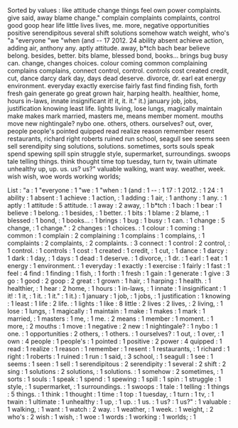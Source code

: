 Sorted by values :
like attitude change things feel own power complaints. give said, away blame change." complain complaints complaints, control good goop hear life little lives lives, me. more, negative opportunities positive serendipitous several shift solutions somehow watch weight, who's "a "everyone "we "when (and -- 17 2012. 24 ability absent achieve action, adding air, anthony any. aptly attitude. away, b*tch bach bear believe belong. besides, better. bits blame, blessed bond, books... brings bug busy can. change, changes choices. colour coming common complaining complains complains, connect control, control. controls cost created credit, cut, dance darcy dark day, days dead deserve. divorce, dr. earl eat energy environment. everyday exactly exercise fairly fast find finding fish, forth fresh gain generate go great grown hair, harping health. healthier, home, hours in-laws, innate insignificant it! it, it. it." it.) january job, jobs, justification knowing least life. lights living, lose lungs, magically maintain make makes mark married, masters me, means member moment. mouths move new nightingale? nybo one. others, others. ourselves? out, over, people people's pointed quipped read realize reason remember resent restaurants, richard right roberts ruined run school, seagull see seems seen sell serendipity sing solutions, solutions. sometimes, sorts souls speak spend spewing spill spin struggle style, supermarket, surroundings. swoops tale telling things. think thought time top tuesday, turn tv, twain ultimate unhealthy up, up. us. us? us?" valuable walking, want way. weather, week. wish wish, woe words working worlds; 

List :
"a : 1
"everyone : 1
"we : 1
"when : 1
(and : 1
-- : 1
17 : 1
2012. : 1
24 : 1
ability : 1
absent : 1
achieve : 1
action, : 1
adding : 1
air, : 1
anthony : 1
any. : 1
aptly : 1
attitude : 5
attitude. : 1
away : 2
away, : 1
b*tch : 1
bach : 1
bear : 1
believe : 1
belong. : 1
besides, : 1
better. : 1
bits : 1
blame : 2
blame, : 1
blessed : 1
bond, : 1
books... : 1
brings : 1
bug : 1
busy : 1
can. : 1
change : 5
change, : 1
change." : 2
changes : 1
choices. : 1
colour : 1
coming : 1
common : 1
complain : 2
complaining : 1
complains : 1
complains, : 1
complaints : 2
complaints, : 2
complaints. : 3
connect : 1
control : 2
control, : 1
control. : 1
controls : 1
cost : 1
created : 1
credit, : 1
cut, : 1
dance : 1
darcy : 1
dark : 1
day, : 1
days : 1
dead : 1
deserve. : 1
divorce, : 1
dr. : 1
earl : 1
eat : 1
energy : 1
environment. : 1
everyday : 1
exactly : 1
exercise : 1
fairly : 1
fast : 1
feel : 4
find : 1
finding : 1
fish, : 1
forth : 1
fresh : 1
gain : 1
generate : 1
give : 3
go : 1
good : 2
goop : 2
great : 1
grown : 1
hair, : 1
harping : 1
health. : 1
healthier, : 1
hear : 2
home, : 1
hours : 1
in-laws, : 1
innate : 1
insignificant : 1
it! : 1
it, : 1
it. : 1
it." : 1
it.) : 1
january : 1
job, : 1
jobs, : 1
justification : 1
knowing : 1
least : 1
life : 2
life. : 1
lights : 1
like : 8
little : 2
lives : 2
lives, : 2
living, : 1
lose : 1
lungs, : 1
magically : 1
maintain : 1
make : 1
makes : 1
mark : 1
married, : 1
masters : 1
me, : 1
me. : 2
means : 1
member : 1
moment. : 1
more, : 2
mouths : 1
move : 1
negative : 2
new : 1
nightingale? : 1
nybo : 1
one. : 1
opportunities : 2
others, : 1
others. : 1
ourselves? : 1
out, : 1
over, : 1
own : 4
people : 1
people's : 1
pointed : 1
positive : 2
power : 4
quipped : 1
read : 1
realize : 1
reason : 1
remember : 1
resent : 1
restaurants, : 1
richard : 1
right : 1
roberts : 1
ruined : 1
run : 1
said, : 3
school, : 1
seagull : 1
see : 1
seems : 1
seen : 1
sell : 1
serendipitous : 2
serendipity : 1
several : 2
shift : 2
sing : 1
solutions : 2
solutions, : 1
solutions. : 1
somehow : 2
sometimes, : 1
sorts : 1
souls : 1
speak : 1
spend : 1
spewing : 1
spill : 1
spin : 1
struggle : 1
style, : 1
supermarket, : 1
surroundings. : 1
swoops : 1
tale : 1
telling : 1
things : 5
things. : 1
think : 1
thought : 1
time : 1
top : 1
tuesday, : 1
turn : 1
tv, : 1
twain : 1
ultimate : 1
unhealthy : 1
up, : 1
up. : 1
us. : 1
us? : 1
us?" : 1
valuable : 1
walking, : 1
want : 1
watch : 2
way. : 1
weather, : 1
week. : 1
weight, : 2
who's : 2
wish : 1
wish, : 1
woe : 1
words : 1
working : 1
worlds; : 1
